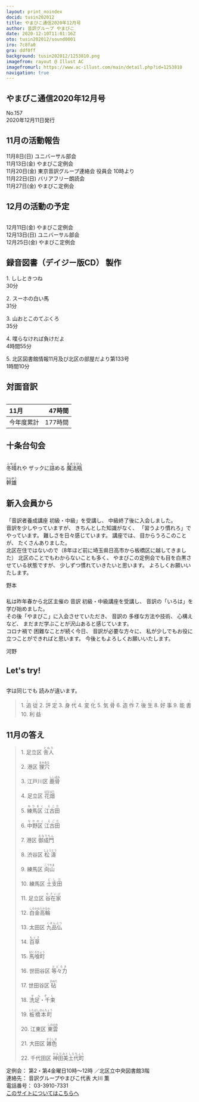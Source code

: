 ```yaml
---
layout: print_noindex
docid: tusin202012
title: やまびこ通信2020年12月号
author: 音訳グループ やまびこ
date: 2020-12-10T11:01:16Z
oto: tusin202012/sound0001
iro: 7c8fa0
gra: ddf0ff
background: tusin202012/1253810.png
imagefrom: rayout @ Illust AC
imagefromurl: https://www.ac-illust.com/main/detail.php?id=1253810
navigation: true
---
```

   


## <span data-dur="4.532" data-begin="2.750" id="xmri_0001">やまびこ通信2020年12月号</span>

<span data-dur="2.811" data-begin="7.282" id="xmri_0002">No.157</span>  
<span data-dur="5.298" data-begin="10.093" id="xmri_0003">2020年12月11日発行</span>

## <span data-dur="3.78" data-begin="21.031" id="xmri_0006">11月の活動報告</span>

<span data-dur="2.589" data-begin="24.811" id="xmri_0007">11月8日(日)</span>
<span data-dur="2.663" data-begin="27.400" id="xmri_0008">ユニバーサル部会</span>  
<span data-dur="2.959" data-begin="30.063" id="xmri_0009">11月13日(金)</span>
<span data-dur="2.66" data-begin="33.022" id="xmri_000A">やまびこ定例会</span>  
<span data-dur="2.566" data-begin="35.682" id="xmri_000B">11月20日(金)</span>
<span data-dur="5.418" data-begin="38.248" id="xmri_000C">東京音訳グループ連絡会 役員会 10時より</span>  
<span data-dur="3.009" data-begin="43.666" id="xmri_000D">11月22日(日)</span>
<span data-dur="2.917" data-begin="46.675" id="xmri_000E">バリアフリー朗読会</span>  
<span data-dur="3.027" data-begin="49.592" id="xmri_000F">11月27日(金)</span>
<span data-dur="4.061" data-begin="52.619" id="xmri_0010">やまびこ定例会</span>

## <span data-dur="3.777" data-begin="56.680" id="xmri_0011">12月の活動の予定</span>

<img class="migi" src="media/tusin202012/cut1.png" alt="" />


<span data-dur="2.813" data-begin="60.457" id="xmri_0012">12月11日(金)</span>
<span data-dur="2.661" data-begin="63.270" id="xmri_0013">やまびこ定例会</span>  
<span data-dur="2.915" data-begin="65.931" id="xmri_0014">12月13日(日)</span>
<span data-dur="2.663" data-begin="68.846" id="xmri_0015">ユニバーサル部会</span>  
<span data-dur="2.907" data-begin="71.509" id="xmri_0016">12月25日(金)</span>
<span data-dur="4.06" data-begin="74.416" id="xmri_0017">やまびこ定例会</span>

## <span data-dur="5.023" data-begin="78.476" id="xmri_0018">録音図書（デイジー版CD） 製作</span>


<span data-dur="0.938" data-begin="85.163" id="xmri_001A">1.</span>
<span data-dur="1.649" data-begin="86.101" id="xmri_001B">ししときつね</span>  
<span data-dur="2.313" data-begin="87.750" id="xmri_001C">30分</span>

<span data-dur="0.722" data-begin="90.063" id="xmri_001D">2.</span>
<span data-dur="1.941" data-begin="90.785" id="xmri_001E">スーホの白い馬</span>  
<span data-dur="2.701" data-begin="92.726" id="xmri_001F">31分</span>

<span data-dur="0.972" data-begin="95.427" id="xmri_0020">3.</span>
<span data-dur="1.893" data-begin="96.399" id="xmri_0021">山おとこのてぶくろ</span>  
<span data-dur="2.626" data-begin="98.292" id="xmri_0022">35分</span>

<span data-dur="0.901" data-begin="100.918" id="xmri_0023">4.</span>
<span data-dur="2.199" data-begin="101.819" id="xmri_0024">喋らなければ負けだよ</span>  
<span data-dur="3.023" data-begin="104.018" id="xmri_0025">4時間55分</span>

<span data-dur="0.778" data-begin="107.041" id="xmri_0026">5.</span>
<span data-dur="6.435" data-begin="107.819" id="xmri_0027">北区図書館情報11月及び北区の部屋だより第133号</span>  
<span data-dur="4.118" data-begin="114.254" id="xmri_0028">1時間10分</span>

## <span data-dur="2.85" data-begin="118.372" id="xmri_0029">対面音訳</span>

<img class="migi" src="media/tusin202012/cut2.png" alt="" />


<span data-dur="1.602" data-begin="121.222" id="xmri_002A">11月</span>|<span data-dur="2.764" data-begin="122.824" id="xmri_002B">47時間</span>
|:---|---:|
<span data-dur="1.807" data-begin="125.588" id="xmri_002C">今年度累計</span>|<span data-dur="4.483" data-begin="127.395" id="xmri_002D">177時間</span>

## <span data-dur="3.639" data-begin="131.878" id="xmri_002E">十条台句会</span>

<img class="migi" src="media/tusin202012/cut3.png" alt="" />


<span data-dur="11.964" data-begin="135.517" id="xmri_002F"><ruby>冬晴<rt>ふゆば</rt></ruby>れや</span>
<span data-dur="1.704" data-begin="136.937" id="xmri_0030">ザックに<ruby>詰<rt>つ</rt></ruby>める</span>
<span data-dur="2.508" data-begin="138.641" id="xmri_0031"><ruby>魔法瓶<rt>まほうびん</rt></ruby></span>

<span data-dur="3.432" data-begin="147.481" id="xmri_0035" class="haigo"><ruby>幹雄<rt>かんゆう</rt></ruby></span>

## <span data-dur="3.201" data-begin="150.913" id="xmri_0036">新入会員から</span>

### 

<span data-dur="4.618" data-begin="154.114" id="xmri_0037">「音訳者養成講座 初級・中級」を受講し、</span>
<span data-dur="4.296" data-begin="158.732" id="xmri_0038">中級終了後に入会しました。</span>  
<span data-dur="2.621" data-begin="163.028" id="xmri_0039">音訳を少しやっていますが、</span>
<span data-dur="2.316" data-begin="165.649" id="xmri_003A">きちんとした知識がなく、</span>
<span data-dur="3.354" data-begin="167.965" id="xmri_003B">「習うより慣れろ」でやっています。</span>
<span data-dur="4.019" data-begin="171.319" id="xmri_003C">難しさを日々感じています。</span>
<span data-dur="1.317" data-begin="175.338" id="xmri_003D">講座では、</span>
<span data-dur="2.252" data-begin="176.655" id="xmri_003E">目からうろこのことが、</span>
<span data-dur="3.118" data-begin="178.907" id="xmri_003F">たくさんありました。</span>  
<span data-dur="7.669" data-begin="182.025" id="xmri_0040">北区在住ではないので（8年ほど前に埼玉県日高市から板橋区に越してきました）</span>
<span data-dur="3.132" data-begin="189.694" id="xmri_0041">北区のことでもわからないことも多く、</span>
<span data-dur="4.77" data-begin="192.826" id="xmri_0042">やまびこの定例会でも目を白黒させている状態ですが、</span>
<span data-dur="4.262" data-begin="197.596" id="xmri_0043">少しずつ慣れていきたいと思います。</span>
<span data-dur="3.002" data-begin="201.858" id="xmri_0044">よろしくお願いいたします。</span>

<span data-dur="2.941" data-begin="204.860" id="xmri_0045" class="haigo">野本</span>

### 

<span data-dur="7.708" data-begin="207.801" id="xmri_0046">私は昨年春から北区主催の 音訳 初級・中級講座を受講し、</span>
<span data-dur="3.561" data-begin="215.509" id="xmri_0047">音訳の「いろは」を学び始めました。</span>  
<span data-dur="3.566" data-begin="219.070" id="xmri_0048">その後「やまびこ」に入会させていただき、</span>
<span data-dur="4.626" data-begin="222.636" id="xmri_0049">音訳の 多様な方法や技術、 心構えなど、</span>
<span data-dur="5.609" data-begin="227.262" id="xmri_004A">まだまだ学ぶことが沢山あると感じています。</span>  
<span data-dur="3.522" data-begin="232.871" id="xmri_004B">コロナ禍で 困難なことが続く今日、</span>
<span data-dur="2.585" data-begin="236.393" id="xmri_004C">音訳が必要な方々に、</span>
<span data-dur="6.117" data-begin="238.978" id="xmri_004D">私が少しでもお役に立つことができればと思います。</span>
<span data-dur="3.627" data-begin="245.095" id="xmri_004E">今後ともよろしくお願いいたします。</span>

<span data-dur="3.223" data-begin="248.722" id="xmri_004F" class="haigo">河野</span>

## <span data-dur="2.449" data-begin="252.445" id="xmri_0051">Let's try!</span>

<img class="migi" src="media/tusin202012/cut4.png" alt="" />


<span data-dur="1.716" data-begin="254.894" id="xmri_0052">字は同じでも</span>
<span data-dur="3.831" data-begin="256.610" id="xmri_0053">読みが違います。</span>


<blockquote markdown="1">
1. <ruby>追従<rt>（　　　）</rt></ruby>
2. <ruby>評定<rt>（　　　）</rt></ruby>
3. <ruby>身代<rt>（　　　）</rt></ruby>
4. <ruby>変化<rt>（　　　）</rt></ruby>
5. <ruby>気骨<rt>（　　　）</rt></ruby>
6. <ruby>造作<rt>（　　　）</rt></ruby>
7. <ruby>後生<rt>（　　　）</rt></ruby>
8. <ruby>好事<rt>（　　　）</rt></ruby>
9. <ruby>能書<rt>（　　　）</rt></ruby>
10. <ruby>利益<rt>（　　　）</rt></ruby>
</blockquote>
 
## <span data-dur="2.555" data-begin="264.517" id="xmri_0055">11月の答え</span>

<blockquote markdown="1">
<span data-dur="0.938" data-begin="267.072" id="xmri_0056">1.</span>
<span data-dur="2.314" data-begin="268.010" id="xmri_0057">足立区 <ruby>舎人<rt>とねり</rt></ruby></span>

<span data-dur="0.722" data-begin="270.324" id="xmri_0058">2.</span>
<span data-dur="2.521" data-begin="271.046" id="xmri_0059">港区 <ruby>狸穴<rt>まみあな</rt></ruby></span>

<span data-dur="0.971" data-begin="273.567" id="xmri_005A">3.</span>
<span data-dur="2.635" data-begin="274.538" id="xmri_005B">江戸川区 <ruby>鹿骨<rt>ししぼね</rt></ruby></span>

<span data-dur="0.901" data-begin="277.173" id="xmri_005C">4.</span>
<span data-dur="2.466" data-begin="278.074" id="xmri_005D">足立区 <ruby>花畑<rt>はなはた</rt></ruby></span>

<span data-dur="0.777" data-begin="280.540" id="xmri_005E">5.</span>
<span data-dur="2.381" data-begin="281.317" id="xmri_005F"><ruby>練馬区 江古田<rt>ねりまく えこだ</rt></ruby></span>

<span data-dur="0.933" data-begin="283.698" id="xmri_0060">6.</span>
<span data-dur="2.362" data-begin="284.631" id="xmri_0061"><ruby>中野区 江古田<rt>なかのく えごだ</rt></ruby></span>

<span data-dur="0.91" data-begin="286.993" id="xmri_0062">7.</span>
<span data-dur="2.472" data-begin="287.903" id="xmri_0063">港区 <ruby>御成門<rt>おなりもん</rt></ruby></span>

<span data-dur="0.952" data-begin="290.375" id="xmri_0064">8.</span>
<span data-dur="2.63" data-begin="291.327" id="xmri_0065">渋谷区 <ruby>松濤<rt>しょうとう</rt></ruby></span>

<span data-dur="0.899" data-begin="293.957" id="xmri_0066">9.</span>
<span data-dur="2.442" data-begin="294.856" id="xmri_0067">練馬区 <ruby>向山<rt>こうやま</rt></ruby></span>

<span data-dur="0.911" data-begin="297.298" id="xmri_0068">10.</span>
<span data-dur="2.439" data-begin="298.209" id="xmri_0069">練馬区 <ruby>土支田<rt>どしだ</rt></ruby></span>

<span data-dur="1.269" data-begin="300.648" id="xmri_006A">11.</span>
<span data-dur="2.515" data-begin="301.917" id="xmri_006B">足立区 <ruby>谷在家<rt>やざいけ</rt></ruby></span>

<span data-dur="1.132" data-begin="304.432" id="xmri_006C">12.</span>
<span data-dur="2.381" data-begin="305.564" id="xmri_006D"><ruby>白金高輪<rt>しろかねたかなわ</rt></ruby></span>

<span data-dur="1.209" data-begin="307.945" id="xmri_006E">13.</span>
<span data-dur="2.477" data-begin="309.154" id="xmri_006F">太田区 <ruby>九品仏<rt>くほんぶつ</rt></ruby></span>

<span data-dur="1.252" data-begin="311.631" id="xmri_0070">14.</span>
<span data-dur="1.6" data-begin="312.883" id="xmri_0071"><ruby>百草<rt>もぐさ</rt></ruby></span>

<span data-dur="1.096" data-begin="314.483" id="xmri_0072">15.</span>
<span data-dur="1.946" data-begin="315.579" id="xmri_0073"><ruby>馬喰町<rt>ばくろちょう</rt></ruby></span>

<span data-dur="1.252" data-begin="317.525" id="xmri_0074">16.</span>
<span data-dur="2.656" data-begin="318.777" id="xmri_0075">世田谷区 <ruby>等々力<rt>とどろき</rt></ruby></span>

<span data-dur="1.248" data-begin="321.433" id="xmri_0076">17.</span>
<span data-dur="2.508" data-begin="322.681" id="xmri_0077">世田谷区 <ruby>砧<rt>きぬた</rt></ruby></span>

<span data-dur="1.329" data-begin="325.189" id="xmri_0078">18.</span>
<span data-dur="1.736" data-begin="326.518" id="xmri_0079"><ruby>洗足・千束<rt>せんぞく</rt></ruby></span>

<span data-dur="1.277" data-begin="328.254" id="xmri_007A">19.</span>
<span data-dur="2.217" data-begin="329.531" id="xmri_007B"><ruby>板橋本町<rt>いたばしほんちょう</rt></ruby></span>

<span data-dur="1.089" data-begin="331.748" id="xmri_007C">20.</span>
<span data-dur="2.526" data-begin="332.837" id="xmri_007D">江東区 <ruby>東雲<rt>しののめ</rt></ruby></span>

<span data-dur="1.486" data-begin="335.363" id="xmri_007E">21.</span>
<span data-dur="2.471" data-begin="336.849" id="xmri_007F">大田区 <ruby>雑色<rt>ぞうしき</rt></ruby></span>

<span data-dur="1.295" data-begin="339.320" id="xmri_0080">22.</span>
<span data-dur="3.076" data-begin="340.615" id="xmri_0081">千代田区 <ruby>神田美土代町<rt>かんだみとしろちょう</rt></ruby></span>
</blockquote>


<span data-dur="1.283" data-begin="343.691" id="xmri_0082">定例会：</span>
<span data-dur="3.669" data-begin="344.974" id="xmri_0083">第2・第4金曜日10時～12時</span>
<span data-dur="3.402" data-begin="348.643" id="xmri_0084">／北区立中央図書館3階</span>  
<span data-dur="1.53" data-begin="352.045" id="xmri_0085">連絡先：</span>
<span data-dur="4.339" data-begin="353.575" id="xmri_0086">音訳グループやまびこ代表 大川 薫</span>  
<span data-dur="1.656" data-begin="357.914" id="xmri_0087">電話番号：</span>
<span data-dur="4.803" data-begin="359.570" id="xmri_0088">03-3910-7331</span>  
<a href="mailto:ymbk2016ml@gmail.com?Subject=やまびこウェブサイトについて" data-dur="6.194" data-begin="364.373" id="xmri_0089">このサイトについてはこちらへ</a>


